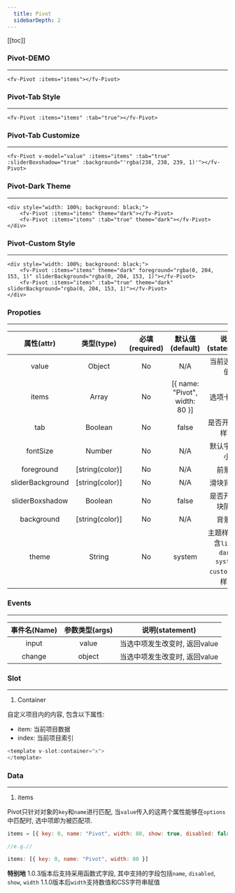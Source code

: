 ```yaml
---
  title: Pivot
  sidebarDepth: 2
---
```

  
[[toc]]

### Pivot-DEMO
---

<script>
export default {
    data () {
        return {
            value: null,
            items: [
                { name: "All"},
                { name: "Unread", width: 80},
                { name: "Flagged", width: 80, disabled: true },
                { name: "Urgent", width: 80}
            ]
        }
    },
}
</script>


<ClientOnly>
<fv-Pivot v-model="value" :items="items"></fv-Pivot>
</ClientOnly>

```vue
<fv-Pivot :items="items"></fv-Pivot>
```

### Pivot-Tab Style
---

<ClientOnly>
<fv-Pivot v-model="value" :items="items" :tab="true"></fv-Pivot>
</ClientOnly>

```vue
<fv-Pivot :items="items" :tab="true"></fv-Pivot>
```

### Pivot-Tab Customize
---

<ClientOnly>
<fv-Pivot v-model="value" :items="items" :tab="true" :sliderBoxshadow="true" :background="'rgba(238, 238, 239, 1)'"></fv-Pivot>
</ClientOnly>

```vue
<fv-Pivot v-model="value" :items="items" :tab="true" :sliderBoxshadow="true" :background="'rgba(238, 238, 239, 1)'"></fv-Pivot>
```

### Pivot-Dark Theme
---
<div style="width: 100%; background: black;">
    
<ClientOnly>
<fv-Pivot v-model="value" :items="items" theme="dark"></fv-Pivot>
<fv-Pivot v-model="value" :items="items" :tab="true" theme="dark"></fv-Pivot>
</ClientOnly>
</div>

```vue
<div style="width: 100%; background: black;">
    <fv-Pivot :items="items" theme="dark"></fv-Pivot>
    <fv-Pivot :items="items" :tab="true" theme="dark"></fv-Pivot>
</div>
```

### Pivot-Custom Style
---
<div style="width: 100%; background: black;">
</ClientOnly>
    <fv-Pivot v-model="value" :items="items" theme="dark" foreground="rgba(0, 204, 153, 1)" sliderBackground="rgba(0, 204, 153, 1)"></fv-Pivot>
    <fv-Pivot v-model="value" :items="items" :tab="true" theme="dark" sliderBackground="rgba(0, 204, 153, 1)"></fv-Pivot>
</ClientOnly>
</div>

```vue
<div style="width: 100%; background: black;">
    <fv-Pivot :items="items" theme="dark" foreground="rgba(0, 204, 153, 1)" sliderBackground="rgba(0, 204, 153, 1)"></fv-Pivot>
    <fv-Pivot :items="items" :tab="true" theme="dark" sliderBackground="rgba(0, 204, 153, 1)"></fv-Pivot>
</div>
```



### Propoties
---
|    属性(attr)    |             类型(type)             | 必填(required) |        默认值(default)         | 说明(statement)  |
|:----------------:|:----------------------------------:|:--------------:|:------------------------------:|:----------------:|
|      value       |              Object              |       No       |              N/A               |   当前选中项值   |
|      items       |              Array               |       No       | [{ name: "Pivot", width: 80 }] |    选项卡数据    |
|       tab        |             Boolean              |       No       |             false              | 是否开启tab样式  |
|     fontSize     |              Number              |       No       |              N/A               |   默认字体大小   |
|    foreground    |          [string(color)]           |       No       |              N/A               |      前景色      |
| sliderBackground |          [string(color)]           |       No       |              N/A               |    滑块背景色    |
| sliderBoxshadow  |             Boolean              |       No       |             false              | 是否开启滑块阴影 |
|    background    |          [string(color)]           |       No       |              N/A               |      背景色      |
|     theme     | String |       No       |     system      |       主题样式, 包含`light`, `dark`, `system`, `custom`几种样式              |

### Events
---
| 事件名(Name) | 参数类型(args) |        说明(statement)        |
|:------------:|:--------------:|:-----------------------------:|
|    input     |     value      | 当选中项发生改变时, 返回value |
|    change    |     object     | 当选中项发生改变时, 返回value |

### Slot
---
1. Container

自定义项目内的内容, 包含以下属性:
- item: 当前项目数据
- index: 当前项目索引

```javascript
<template v-slot:container="x">
</template>
```

### Data
---
1. items

Pivot只针对对象的`key`和`name`进行匹配, 当`value`传入的这两个属性能够在`options`中匹配时, 选中项即为被匹配项.

```javascript
items = [{ key: 0, name: "Pivot", width: 80, show: true, disabled: false }]

//e.g.//

items: [{ key: 0, name: "Pivot", width: 80 }]
```
**特别地** 1.0.3版本后支持采用函数式字段, 其中支持的字段包括`name`, `disabled`, `show`, `width`
1.1.0版本后`width`支持数值和CSS字符串赋值
